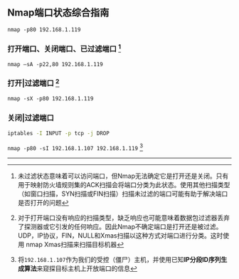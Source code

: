 ## Nmap端口状态综合指南

`nmap -p80 192.168.1.119`

### 打开端口、关闭端口、已过滤端口 [^1]

`nmap –sA -p22,80 192.168.1.119`

### 打开|过滤端口 [^3]

`nmap -sX -p80 192.168.1.119`

### **关闭|过滤端口**

```bash
iptables -I INPUT -p tcp -j DROP
```

`nmap -p80 -sI 192.168.1.107 192.168.1.119` [^2]

---

[^1]: 未过滤状态意味着可以访问端口，但Nmap无法确定它是打开还是关闭。只有用于映射防火墙规则集的ACK扫描会将端口分类为此状态。使用其他扫描类型（如窗口扫描，SYN扫描或FIN扫描）扫描未过滤的端口可能有助于解决端口是否打开的问题
[^2]: 将`192.168.1.107`作为我们的受控（僵尸）主机，并使用已知**IP分段ID序列生成算法**来窥探目标主机上开放端口的信息
[^3]: 对于打开端口没有响应的扫描类型，缺乏响应也可能意味着数据包过滤器丢弃了探测器或它引发的任何响应。因此Nmap不确定端口是打开还是被过滤。UDP，IP协议，FIN，NULL和Xmas扫描以这种方式对端口进行分类。这时使用 nmap Xmas扫描来扫描目标机器

